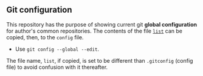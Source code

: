 ## Git configuration

This repository has the purpose of showing current git **global configuration** for author's common repositories. The contents of the file [`list`](./list) can be copied, then, to the `config` file.

- Use `git config --global --edit`.

The file name, `list`, if copied, is set to be different than `.gitconfig` (config file) to avoid confusion with it thereafter.

